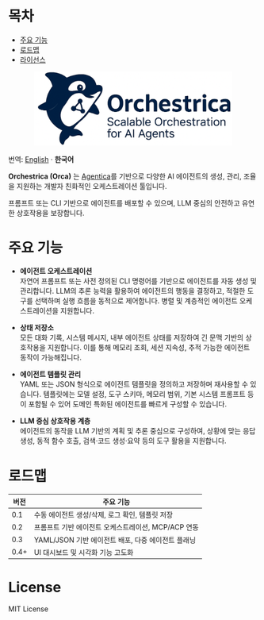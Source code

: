 # 목차
- [주요 기능](#주요-기능)
- [로드맵](#로드맵)
- [라이선스](#라이선스)

<div align="center">
  <img src="../docs/_static/orca-main.png" alt="Orchestrica Logo" width="400"/>
</div>

번역: [English](../README.md) · **한국어**

**Orchestrica (Orca)** 는 [Agentica](https://github.com/wrtnlabs/agentica)를 기반으로 다양한 AI 에이전트의 생성, 관리, 조율을 지원하는 개발자 친화적인 오케스트레이션 툴입니다.

프롬프트 또는 CLI 기반으로 에이전트를 배포할 수 있으며, LLM 중심의 안전하고 유연한 상호작용을 보장합니다.

# 주요 기능

- **에이전트 오케스트레이션**  
  자연어 프롬프트 또는 사전 정의된 CLI 명령어를 기반으로 에이전트를 자동 생성 및 관리합니다. LLM의 추론 능력을 활용하여 에이전트의 행동을 결정하고, 적절한 도구를 선택하며 실행 흐름을 동적으로 제어합니다. 병렬 및 계층적인 에이전트 오케스트레이션을 지원합니다.

- **상태 저장소**  
  모든 대화 기록, 시스템 메시지, 내부 에이전트 상태를 저장하여 긴 문맥 기반의 상호작용을 지원합니다. 이를 통해 메모리 조회, 세션 지속성, 추적 가능한 에이전트 동작이 가능해집니다.

- **에이전트 템플릿 관리**  
  YAML 또는 JSON 형식으로 에이전트 템플릿을 정의하고 저장하며 재사용할 수 있습니다. 템플릿에는 모델 설정, 도구 스키마, 메모리 범위, 기본 시스템 프롬프트 등이 포함될 수 있어 도메인 특화된 에이전트를 빠르게 구성할 수 있습니다.

- **LLM 중심 상호작용 계층**  
  에이전트의 동작을 LLM 기반의 계획 및 추론 중심으로 구성하여, 상황에 맞는 응답 생성, 동적 함수 호출, 검색·코드 생성·요약 등의 도구 활용을 지원합니다.

# 로드맵

| 버전   | 주요 기능                                         |
| ------ | ------------------------------------------------ |
| 0.1    | 수동 에이전트 생성/삭제, 로그 확인, 템플릿 저장     |
| 0.2    | 프롬프트 기반 에이전트 오케스트레이션, MCP/ACP 연동 |
| 0.3    | YAML/JSON 기반 에이전트 배포, 다중 에이전트 플래닝 |
| 0.4+   | UI 대시보드 및 시각화 기능 고도화                   |

# License

MIT License